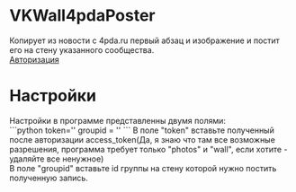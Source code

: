 # VKWall4pdaPoster
Копирует из новости с 4pda.ru первый абзац и изображение и постит его на стену указанного сообщества.<br>
<a href="http://vk.cc/4wbw03">Авторизация</a>

<h1>Настройки</h1>
Настройки в программе представленны двумя полями:<br>
```python
token=''
groupid = ''
```
В поле "token" вставьте полученный после авторизации access_token(Да, я знаю что там все возможные разрешения, программа требует только "photos" и "wall", если хотите - удаляйте все ненужное)<br>
В поле "groupid" вставьте id группы на стену которой нужно постить полученную запись.
